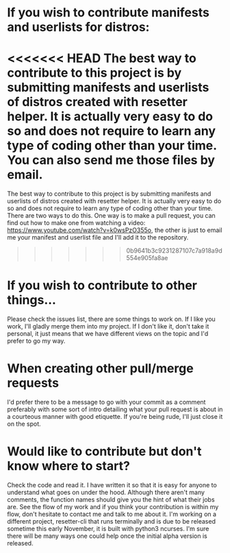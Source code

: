 # If you wish to contribute manifests and userlists for distros:
<<<<<<< HEAD
The best way to contribute to this project is by submitting manifests and userlists of distros created with resetter helper. It is actually very easy to do so and does not require to learn any type of coding other than your time. You can also send me those files by email.
=======
The best way to contribute to this project is by submitting manifests and userlists of distros created with resetter helper. It is actually very easy to do so and does not require to learn any type of coding other than your time. There are two ways to do this. One way is to make a pull request, you can find out how to make one from watching a video: https://www.youtube.com/watch?v=k0wsPzO355o, the other is just to email me your manifest and userlist file and I'll add it to the repository.
>>>>>>> 0b9641b3c9231287107c7a918a9d554e905fa8ae


# If you wish to contribute to other things...
Please check the issues list, there are some things to work on. If I like you work, I'll gladly merge them into my project. If I don't like it, don't take it personal, it just means that we have different views on the topic and I'd prefer to go my way.


# When creating other pull/merge requests
I'd prefer there to be a message to go with your commit as a comment preferably with some sort of intro detailing what your pull request is about in a courteous manner with good etiquette. If you're being rude, I'll just close it on the spot.

# Would like to contribute but don't know where to start?
Check the code and read it. I have written it so that it is easy for anyone to understand what goes on under the hood. Although there aren't many comments, the function names should give you the hint of what their jobs are. See the flow of my work and if you think your contribution is within my flow, don't hesitate to contact me and talk to me about it. I'm working on a different project, resetter-cli that runs terminally and is due to be released sometime this early November, it is built with python3 ncurses. I'm sure there will be many ways one could help once the initial alpha version is released.
